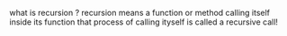 what is recursion ?
recursion means a function or method calling itself inside its function
that process of calling ityself is called a recursive call!

